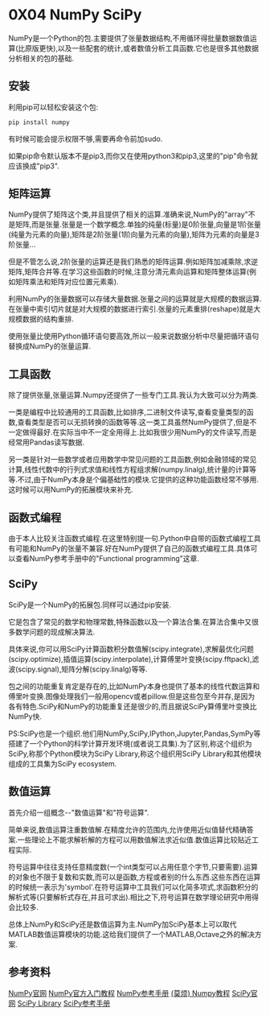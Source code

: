 # 0X04 NumPy SciPy

NumPy是一个Python的包.主要提供了张量数据结构,不用循环得批量数据数值运算(比原版更快),以及一些配套的统计,或者数值分析工具函数.它也是很多其他数据分析相关的包的基础.

## 安装

利用pip可以轻松安装这个包:

```bash
pip install numpy
```

有时候可能会提示权限不够,需要再命令前加sudo.

如果pip命令默认版本不是pip3,而你又在使用python3和pip3,这里的"pip"命令就应该换成"pip3".

## 矩阵运算

NumPy提供了矩阵这个类,并且提供了相关的运算.准确来说,NumPy的"array"不是矩阵,而是张量.张量是一个数学概念.单独的纯量(标量)是0阶张量,向量是1阶张量(纯量为元素的向量),矩阵是2阶张量(1阶向量为元素的向量),矩阵为元素的向量是3阶张量...

但是不管怎么说,2阶张量的运算还是我们熟悉的矩阵运算.例如矩阵加减乘除,求逆矩阵,矩阵合并等.在学习这些函数的时候,注意分清元素向运算和矩阵整体运算(例如矩阵乘法和矩阵对应位置元素乘).

利用NumPy的张量数据可以存储大量数据.张量之间的运算就是大规模的数据运算.在张量中索引切片就是对大规模的数据进行索引.张量的元素重排(reshape)就是大规模数据的结构重排.

使用张量比使用Python循环语句要高效,所以一般来说数据分析中尽量把循环语句替换成NumPy的张量运算.

## 工具函数

除了提供张量,张量运算.Numpy还提供了一些专门工具.我认为大致可以分为两类.

一类是编程中比较通用的工具函数,比如排序,二进制文件读写,查看变量类型的函数,查看类型是否可以无损转换的函数等等.这一类工具虽然NumPy提供了,但是不一定做得最好.在实际当中不一定全用得上.比如我很少用NumPy的文件读写,而是经常用Pandas读写数据.

另一类是针对一些数学或者应用数学中常见问题的工具函数,例如金融领域的常见计算,线性代数中的行列式求值和线性方程组求解(numpy.linalg),统计量的计算等等.不过,由于NumPy本身是个偏基础性的模块.它提供的这种功能函数经常不够用.这时候可以用NumPy的拓展模块来补充.

## 函数式编程

由于本人比较关注函数式编程.在这里特别提一句.Python中自带的函数式编程工具有可能和NumPy的张量不兼容.好在NumPy提供了自己的函数式编程工具.具体可以查看NumPy参考手册中的"Functional programming"这章.

## SciPy

SciPy是一个NumPy的拓展包.同样可以通过pip安装.

它是包含了常见的数学和物理常数,特殊函数以及一个算法合集.在算法合集中又很多数学问题的现成解决算法.

具体来说,你可以用SciPy计算函数积分数值解(scipy.integrate),求解最优化问题(scipy.optimize),插值运算(scipy.interpolate),计算傅里叶变换(scipy.fftpack),滤波(scipy.signal),矩阵分解(scipy.linalg)等等.

包之间的功能重复肯定是存在的,比如NumPy本身也提供了基本的线性代数运算和傅里叶变换.图像处理我们一般用opencv或者pillow.但是这些包至今并存,是因为各有特色.SciPy和NumPy的功能重复还是很少的,而且据说SciPy算傅里叶变换比NumPy快.

PS:SciPy也是一个组织.他们用NumPy,SciPy,IPython,Jupyter,Pandas,SymPy等搭建了一个Python的科学计算开发环境(或者说工具集).为了区别,称这个组织为SciPy,称那个Python模块为SciPy Library,称这个组织用SciPy Library和其他模块组成的工具集为SciPy ecosystem.

## 数值运算


首先介绍一组概念--"数值运算"和"符号运算".

简单来说,数值运算注重数值解.在精度允许的范围内,允许使用近似值替代精确答案.一些理论上不能求解析解的方程可以用数值解法求近似值.数值运算比较贴近工程实际.

符号运算中往往支持任意精度数(一个int类型可以占用任意个字节,只要需要).运算的对象也不限于复数和实数,而可以是函数,方程或者别的什么东西.这些东西在运算的时候统一表示为'symbol'.在符号运算中工具我们可以化简多项式,求函数积分的解析式等(只要解析式存在,并且可求出).相比之下,符号运算在数学理论研究中用得会比较多.

总体上NumPy和SciPy还是数值运算为主.NumPy加SciPy基本上可以取代MATLAB数值运算模块的功能.这给我们提供了一个MATLAB,Octave之外的解决方案.

## 参考资料

[NumPy官网](http://www.numpy.org/)
[NumPy官方入门教程](https://docs.scipy.org/doc/numpy-dev/user/quickstart.html)
[NumPy参考手册](https://docs.scipy.org/doc/numpy-dev/reference/index.html)
[(莫烦) Numpy教程](https://morvanzhou.github.io/tutorials/data-manipulation/np-pd/)
[SciPy官网](https://scipy.org/index.html)
[SciPy Library](https://scipy.org/scipylib/index.html)
[SciPy参考手册](https://docs.scipy.org/doc/scipy/reference/)
